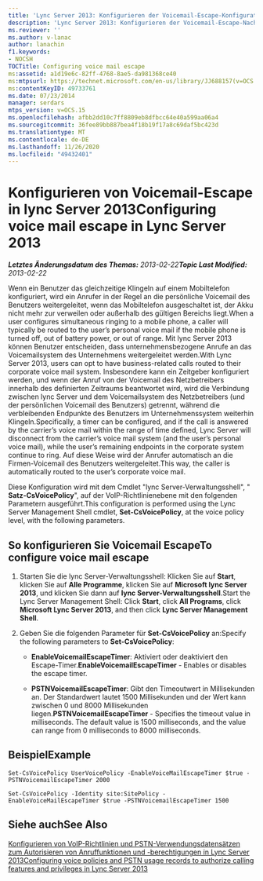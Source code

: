 ```yaml
---
title: 'Lync Server 2013: Konfigurieren der Voicemail-Escape-Konfiguration'
description: 'Lync Server 2013: Konfigurieren der Voicemail-Escape-Nachricht.'
ms.reviewer: ''
ms.author: v-lanac
author: lanachin
f1.keywords:
- NOCSH
TOCTitle: Configuring voice mail escape
ms:assetid: a1d19e6c-82ff-4768-8ae5-da981368ce40
ms:mtpsurl: https://technet.microsoft.com/en-us/library/JJ688157(v=OCS.15)
ms:contentKeyID: 49733761
ms.date: 07/23/2014
manager: serdars
mtps_version: v=OCS.15
ms.openlocfilehash: afbb2dd10c7ff8809eb8dfbcc64e40a599aa06a4
ms.sourcegitcommit: 36fee89bb887bea4f18b19f17a8c69daf5bc423d
ms.translationtype: MT
ms.contentlocale: de-DE
ms.lasthandoff: 11/26/2020
ms.locfileid: "49432401"
---
```

# <a name="configuring-voice-mail-escape-in-lync-server-2013"></a><span data-ttu-id="2ab34-103">Konfigurieren von Voicemail-Escape in lync Server 2013</span><span class="sxs-lookup"><span data-stu-id="2ab34-103">Configuring voice mail escape in Lync Server 2013</span></span>

<div data-xmlns="http://www.w3.org/1999/xhtml">

<div class="topic" data-xmlns="http://www.w3.org/1999/xhtml" data-msxsl="urn:schemas-microsoft-com:xslt" data-cs="https://msdn.microsoft.com/">

<div data-asp="https://msdn2.microsoft.com/asp">



</div>

<div id="mainSection">

<div id="mainBody"><span data-ttu-id="2ab34-104">

<span> </span></span><span class="sxs-lookup"><span data-stu-id="2ab34-104">

<span> </span></span></span>

<span data-ttu-id="2ab34-105">_**Letztes Änderungsdatum des Themas:** 2013-02-22_</span><span class="sxs-lookup"><span data-stu-id="2ab34-105">_**Topic Last Modified:** 2013-02-22_</span></span>

<span data-ttu-id="2ab34-106">Wenn ein Benutzer das gleichzeitige Klingeln auf einem Mobiltelefon konfiguriert, wird ein Anrufer in der Regel an die persönliche Voicemail des Benutzers weitergeleitet, wenn das Mobiltelefon ausgeschaltet ist, der Akku nicht mehr zur verweilen oder außerhalb des gültigen Bereichs liegt.</span><span class="sxs-lookup"><span data-stu-id="2ab34-106">When a user configures simultaneous ringing to a mobile phone, a caller will typically be routed to the user’s personal voice mail if the mobile phone is turned off, out of battery power, or out of range.</span></span> <span data-ttu-id="2ab34-107">Mit lync Server 2013 können Benutzer entscheiden, dass unternehmensbezogene Anrufe an das Voicemailsystem des Unternehmens weitergeleitet werden.</span><span class="sxs-lookup"><span data-stu-id="2ab34-107">With Lync Server 2013, users can opt to have business-related calls routed to their corporate voice mail system.</span></span> <span data-ttu-id="2ab34-108">Insbesondere kann ein Zeitgeber konfiguriert werden, und wenn der Anruf von der Voicemail des Netzbetreibers innerhalb des definierten Zeitraums beantwortet wird, wird die Verbindung zwischen lync Server und dem Voicemailsystem des Netzbetreibers (und der persönlichen Voicemail des Benutzers) getrennt, während die verbleibenden Endpunkte des Benutzers im Unternehmenssystem weiterhin Klingeln.</span><span class="sxs-lookup"><span data-stu-id="2ab34-108">Specifically, a timer can be configured, and if the call is answered by the carrier’s voice mail within the range of time defined, Lync Server will disconnect from the carrier’s voice mail system (and the user’s personal voice mail), while the user’s remaining endpoints in the corporate system continue to ring.</span></span> <span data-ttu-id="2ab34-109">Auf diese Weise wird der Anrufer automatisch an die Firmen-Voicemail des Benutzers weitergeleitet.</span><span class="sxs-lookup"><span data-stu-id="2ab34-109">This way, the caller is automatically routed to the user’s corporate voice mail.</span></span>

<span data-ttu-id="2ab34-110">Diese Konfiguration wird mit dem Cmdlet "lync Server-Verwaltungsshell", " **Satz-CsVoicePolicy**", auf der VoIP-Richtlinienebene mit den folgenden Parametern ausgeführt.</span><span class="sxs-lookup"><span data-stu-id="2ab34-110">This configuration is performed using the Lync Server Management Shell cmdlet, **Set-CsVoicePolicy**, at the voice policy level, with the following parameters.</span></span>

<div>

## <a name="to-configure-voice-mail-escape"></a><span data-ttu-id="2ab34-111">So konfigurieren Sie Voicemail Escape</span><span class="sxs-lookup"><span data-stu-id="2ab34-111">To configure voice mail escape</span></span>

1.  <span data-ttu-id="2ab34-112">Starten Sie die lync Server-Verwaltungsshell: Klicken Sie auf **Start**, klicken Sie auf **Alle Programme**, klicken Sie auf **Microsoft lync Server 2013**, und klicken Sie dann auf **lync Server-Verwaltungsshell**.</span><span class="sxs-lookup"><span data-stu-id="2ab34-112">Start the Lync Server Management Shell: Click **Start**, click **All Programs**, click **Microsoft Lync Server 2013**, and then click **Lync Server Management Shell**.</span></span>

2.  <span data-ttu-id="2ab34-113">Geben Sie die folgenden Parameter für **Set-CsVoicePolicy** an:</span><span class="sxs-lookup"><span data-stu-id="2ab34-113">Specify the following parameters to **Set-CsVoicePolicy**:</span></span>
    
      - <span data-ttu-id="2ab34-114">**EnableVoicemailEscapeTimer**: Aktiviert oder deaktiviert den Escape-Timer.</span><span class="sxs-lookup"><span data-stu-id="2ab34-114">**EnableVoicemailEscapeTimer** - Enables or disables the escape timer.</span></span>
    
      - <span data-ttu-id="2ab34-p102">**PSTNVoicemailEscapeTimer**: Gibt den Timeoutwert in Millisekunden an. Der Standardwert lautet 1500 Millisekunden und der Wert kann zwischen 0 und 8000 Millisekunden liegen.</span><span class="sxs-lookup"><span data-stu-id="2ab34-p102">**PSTNVoicemailEscapeTimer** - Specifies the timeout value in milliseconds. The default value is 1500 milliseconds, and the value can range from 0 milliseconds to 8000 milliseconds.</span></span>

</div>

<div>

## <a name="example"></a><span data-ttu-id="2ab34-117">Beispiel</span><span class="sxs-lookup"><span data-stu-id="2ab34-117">Example</span></span>

    Set-CsVoicePolicy UserVoicePolicy -EnableVoiceMailEscapeTimer $true - PSTNVoicemailEscapeTimer 2000
    
    Set-CsVoicePolicy -Identity site:SitePolicy -EnableVoiceMailEscapeTimer $true -PSTNVoicemailEscapeTimer 1500

</div>

<div>

## <a name="see-also"></a><span data-ttu-id="2ab34-118">Siehe auch</span><span class="sxs-lookup"><span data-stu-id="2ab34-118">See Also</span></span>


[<span data-ttu-id="2ab34-119">Konfigurieren von VoIP-Richtlinien und PSTN-Verwendungsdatensätzen zum Autorisieren von Anruffunktionen und -berechtigungen in Lync Server 2013</span><span class="sxs-lookup"><span data-stu-id="2ab34-119">Configuring voice policies and PSTN usage records to authorize calling features and privileges in Lync Server 2013</span></span>](lync-server-2013-configuring-voice-policies-and-pstn-usage-records-to-authorize-calling-features-and-privileges.md)  
  

<span data-ttu-id="2ab34-120"></div>

</div>

<span> </span>

</div>

</div>

</span><span class="sxs-lookup"><span data-stu-id="2ab34-120"></div>

</div>

<span> </span>

</div>

</div>

</span></span></div>

